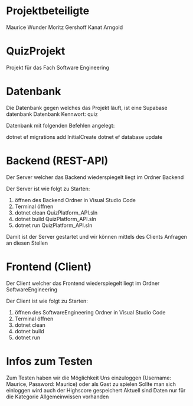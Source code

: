 # Projektbeteiligte
Maurice Wunder
Moritz Gershoff
Kanat Arngold


# QuizProjekt
Projekt für das Fach Software Engineering


# Datenbank
Die Datenbank gegen welches das Projekt läuft, ist eine Supabase datenbank
Datenbank Kennwort: quiz

Datenbank mit folgenden Befehlen angelegt: 

dotnet ef migrations add InitialCreate
dotnet ef database update

# Backend (REST-API)
Der Server welcher das Backend wiederspiegelt liegt im Ordner Backend

Der Server ist wie folgt zu Starten: 
1. öffnen des Backend Ordner in Visual Studio Code 
2. Terminal öffnen
3. dotnet clean QuizPlatform_API.sln
4. dotnet build QuizPlatform_API.sln
5. dotnet run QuizPlatform_API.sln

Damit ist der Server gestartet und wir können mittels des Clients Anfragen an diesen Stellen

# Frontend (Client)
Der Client welcher das Frontend wiederspiegelt liegt im Ordner SoftwareEngineering

Der Client ist wie folgt zu Starten: 
1. öffnen des SoftwareEngineering Ordner in Visual Studio Code 
2. Terminal öffnen
3. dotnet clean 
4. dotnet build 
5. dotnet run 

# Infos zum Testen
Zum Testen haben wir die Möglichkeit Uns einzuloggen (Username: Maurice, Password: Maurice) oder als Gast zu spielen 
Sollte man sich einloggen wird auch der Highscore gespeichert
Aktuell sind Daten nur für die Kategorie Allgemeinwissen vorhanden




